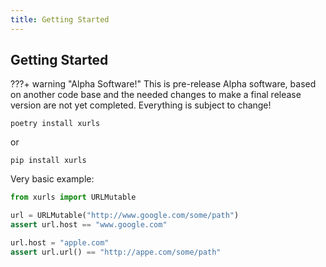 ```yaml
---
title: Getting Started
---
```

## Getting Started

???+ warning "Alpha Software!"
    This is pre-release Alpha software, based on another code base and
    the needed changes to make a final release version are not yet
    completed. Everything is subject to change!


```shell
poetry install xurls
```

or

```shell
pip install xurls
```

Very basic example:

```python
from xurls import URLMutable

url = URLMutable("http://www.google.com/some/path")
assert url.host == "www.google.com"

url.host = "apple.com"
assert url.url() == "http://appe.com/some/path"
```

